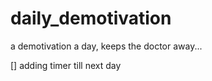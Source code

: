 # daily_demotivation
 a demotivation a day, keeps the doctor away...

 [] adding timer till next day
